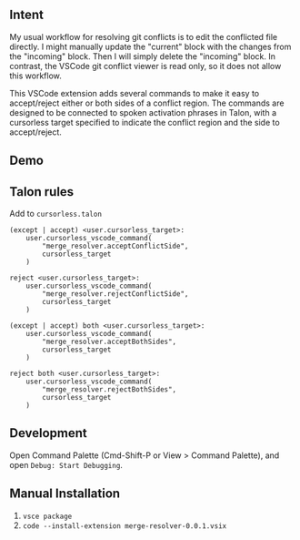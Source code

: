 ## Intent

My usual workflow for resolving git conflicts is to edit the conflicted file directly. I might manually update the "current" block with the changes from the "incoming" block. Then I will simply delete the "incoming" block. In contrast, the VSCode git conflict viewer is read only, so it does not allow this workflow.

This VSCode extension adds several commands to make it easy to accept/reject either or both sides of a conflict region. The commands are designed to be connected to spoken activation phrases in Talon, with a cursorless target specified to indicate the conflict region and the side to accept/reject.

## Demo



## Talon rules

Add to `cursorless.talon`
```
(except | accept) <user.cursorless_target>:
    user.cursorless_vscode_command(
        "merge_resolver.acceptConflictSide",
        cursorless_target
    )

reject <user.cursorless_target>:
    user.cursorless_vscode_command(
        "merge_resolver.rejectConflictSide",
        cursorless_target
    )

(except | accept) both <user.cursorless_target>:
    user.cursorless_vscode_command(
        "merge_resolver.acceptBothSides",
        cursorless_target
    )

reject both <user.cursorless_target>:
    user.cursorless_vscode_command(
        "merge_resolver.rejectBothSides",
        cursorless_target
    )
```

## Development
Open Command Palette (Cmd-Shift-P or View > Command Palette), and open `Debug: Start Debugging`.

## Manual Installation
1. `vsce package`
2. `code --install-extension merge-resolver-0.0.1.vsix`
